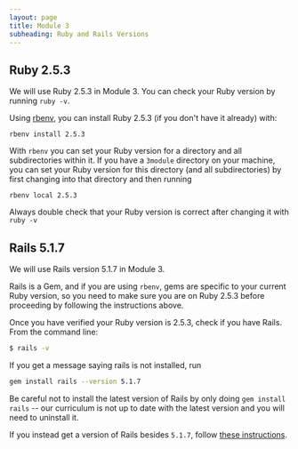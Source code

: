 ```yaml
---
layout: page
title: Module 3
subheading: Ruby and Rails Versions
---
```


## Ruby 2.5.3

We will use Ruby 2.5.3 in Module 3. You can check your Ruby version by running `ruby -v`.

Using [rbenv](https://github.com/rbenv/rbenv), you can install Ruby 2.5.3 (if you don't have it already) with:

```
rbenv install 2.5.3
```

With `rbenv` you can set your Ruby version for a directory and all subdirectories within it. If you have a `3module` directory on your machine, you can set your Ruby version for this directory (and all subdirectories) by first changing into that directory and then running

```
rbenv local 2.5.3
```

Always double check that your Ruby version is correct after changing it with `ruby -v`

## Rails 5.1.7

We will use Rails version 5.1.7 in Module 3.

Rails is a Gem, and if you are using `rbenv`, gems are specific to your current Ruby version, so you need to make sure you are on Ruby 2.5.3 before proceeding by following the instructions above.

Once you have verified your Ruby version is 2.5.3, check if you have Rails. From the command line:

```bash
$ rails -v
```

If you get a message saying rails is not installed, run

```bash
gem install rails --version 5.1.7
```

Be careful not to install the latest version of Rails by only doing `gem install rails` -- our curriculum is not up to date with the latest version and you will need to uninstall it.

If you instead get a version of Rails besides `5.1.7`, follow [these instructions](https://github.com/turingschool-examples/task_manager_rails/blob/master/rails_uninstall.md).
